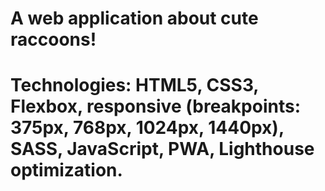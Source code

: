 # A web application about cute raccoons!

# Technologies: HTML5, СSS3, Flexbox, responsive (breakpoints: 375px, 768px, 1024px, 1440px), SASS, JavaScript, PWA, Lighthouse optimization.
